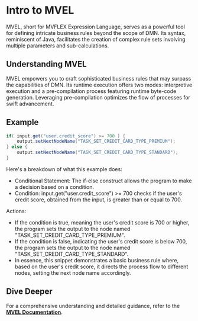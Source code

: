 # Intro to MVEL

MVEL, short for MVFLEX Expression Language, serves as a powerful tool for defining intricate business rules beyond the scope of DMN. Its syntax, reminiscent of Java, facilitates the creation of complex rule sets involving multiple parameters and sub-calculations.

## Understanding MVEL

MVEL empowers you to craft sophisticated business rules that may surpass the capabilities of DMN. Its runtime execution offers two modes: interpretive execution and a pre-compilation process featuring runtime byte-code generation. Leveraging pre-compilation optimizes the flow of processes for swift advancement.

## Example

```java
if( input.get("user.credit_score") >= 700 ) { 
    output.setNextNodeName("TASK_SET_CREDIT_CARD_TYPE_PREMIUM"); 
} else { 
    output.setNextNodeName("TASK_SET_CREDIT_CARD_TYPE_STANDARD"); 
}
```

Here's a breakdown of what this example does:

* Conditional Statement: The if-else construct allows the program to make a decision based on a condition.
* Condition: input.get("user.credit_score") >= 700 checks if the user's credit score, obtained from the input, is greater than or equal to 700.

Actions:

- If the condition is true, meaning the user's credit score is 700 or higher, the program sets the output to the node named "TASK_SET_CREDIT_CARD_TYPE_PREMIUM".
- If the condition is false, indicating the user's credit score is below 700, the program sets the output to the node named "TASK_SET_CREDIT_CARD_TYPE_STANDARD".
- In essence, this snippet demonstrates a basic business rule where, based on the user's credit score, it directs the process flow to different nodes, setting the next node name accordingly.

## Dive Deeper

For a comprehensive understanding and detailed guidance, refer to the [<u>**MVEL Documentation**</u>](http://mvel.documentnode.com/).